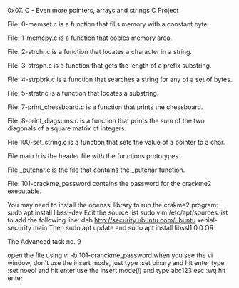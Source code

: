 0x07. C - Even more pointers, arrays and strings C Project

File: 0-memset.c is a function that fills memory with a constant byte.

File: 1-memcpy.c is a function that copies memory area.

File: 2-strchr.c is a function that locates a character in a string.

File: 3-strspn.c is a function that gets the length of a prefix substring.

File: 4-strpbrk.c is a function that searches a string for any of a set of bytes.

File: 5-strstr.c is a function that locates a substring.

File: 7-print_chessboard.c is a function that prints the chessboard.

File: 8-print_diagsums.c is a function that prints the sum of the two diagonals of a square matrix of integers.

File 100-set_string.c is a function that sets the value of a pointer to a char.

File main.h is the header file with the functions prototypes.

File _putchar.c is the file that contains the _putchar function.

File: 101-crackme_password contains the password for the crackme2 executable.

You may need to install the openssl library to run the crakme2 program: sudo apt install libssl-dev
Edit the source list sudo vim /etc/apt/sources.list to add the following line: deb http://security.ubuntu.com/ubuntu xenial-security main Then sudo apt update and sudo apt install libssl1.0.0
OR

The Advanced task no. 9

open the file using vi -b 101-cranckme_password
when you see the vi window, don't use the insert mode, just type :set binary and hit enter
type :set noeol and hit enter
use the insert mode(i) and type abc123
esc :wq hit enter
